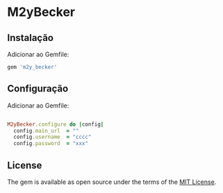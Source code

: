# M2yBecker


## Instalação

Adicionar ao Gemfile:

```ruby
gem 'm2y_becker'
```


## Configuração

Adicionar ao Gemfile:

```ruby

M2yBecker.configure do |config|
  config.main_url  = ""  
  config.username  = "cccc"
  config.password  = "xxx"

```




## License

The gem is available as open source under the terms of the [MIT License](https://opensource.org/licenses/MIT).


